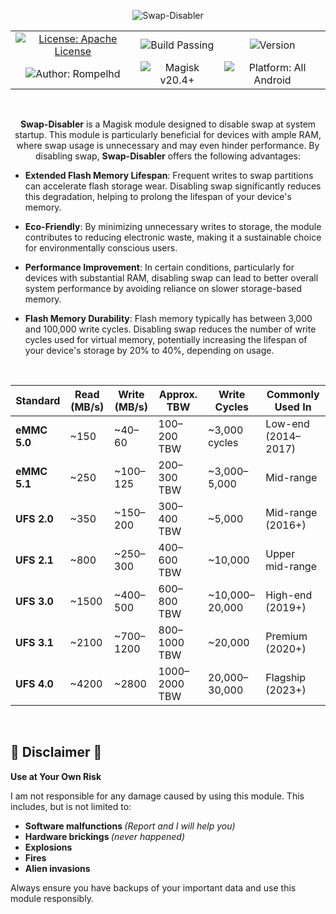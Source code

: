 <p align="center">
    <img src= "https://github.com/your-repo-path/swap-disabler/assets/your-image-id" alt="Swap-Disabler">
</p>

<table align="center">
  <tr>
    <td align="center">
      <a href="https://apache.org/licenses/LICENSE-2.0.txt"><img src="https://img.shields.io/badge/License-Apache%20License-green.svg" alt="License: Apache License"></a>
    </td>
    <td align="center">
      <img src="https://img.shields.io/badge/Build-Passing-green" alt="Build Passing">
    </td>
    <td align="center">
      <img src="https://img.shields.io/badge/Version-v1.0.0-blue" alt="Version">
    </td>
  </tr>
  <tr>
    <td align="center">
      <img src="https://img.shields.io/badge/Author-Rompelhd-red" alt="Author: Rompelhd">
    </td>
    <td align="center">
      <img src="https://img.shields.io/badge/Magisk-v20.4%2B-blue" alt="Magisk v20.4+">
    </td>
    <td align="center">
      <img src="https://img.shields.io/badge/Platform-All Android-green" alt="Platform: All Android">
    </td>
  </tr>
</table>

</br>

<p align="center">
  <strong>Swap-Disabler</strong> is a Magisk module designed to disable swap at system startup. This module is particularly beneficial for devices with ample RAM, where swap usage is unnecessary and may even hinder performance. By disabling swap, <strong>Swap-Disabler</strong> offers the following advantages:

  - **Extended Flash Memory Lifespan**: Frequent writes to swap partitions can accelerate flash storage wear. Disabling swap significantly reduces this degradation, helping to prolong the lifespan of your device's memory.
  
  - **Eco-Friendly**: By minimizing unnecessary writes to storage, the module contributes to reducing electronic waste, making it a sustainable choice for environmentally conscious users.
  
  - **Performance Improvement**: In certain conditions, particularly for devices with substantial RAM, disabling swap can lead to better overall system performance by avoiding reliance on slower storage-based memory.
  
  - **Flash Memory Durability**: Flash memory typically has between 3,000 and 100,000 write cycles. Disabling swap reduces the number of write cycles used for virtual memory, potentially increasing the lifespan of your device's storage by 20% to 40%, depending on usage.

</p>
</br>

| Standard      | Read (MB/s)  | Write (MB/s)     | Approx. TBW     | Write Cycles     | Commonly Used In         |
|-------------- |--------------|------------------|------------------|------------------|---------------------------|
| **eMMC 5.0**  | ~150         | ~40–60           | 100–200 TBW      | ~3,000 cycles    | Low-end (2014–2017)       |
| **eMMC 5.1**  | ~250         | ~100–125         | 200–300 TBW      | ~3,000–5,000      | Mid-range                 |
| **UFS 2.0**   | ~350         | ~150–200         | 300–400 TBW      | ~5,000            | Mid-range (2016+)         |
| **UFS 2.1**   | ~800         | ~250–300         | 400–600 TBW      | ~10,000           | Upper mid-range           |
| **UFS 3.0**   | ~1500        | ~400–500         | 600–800 TBW      | ~10,000–20,000    | High-end (2019+)          |
| **UFS 3.1**   | ~2100        | ~700–1200        | 800–1000 TBW     | ~20,000           | Premium (2020+)           |
| **UFS 4.0**   | ~4200        | ~2800            | 1000–2000 TBW    | 20,000–30,000     | Flagship (2023+)          |


</br> <h2>🚨 Disclaimer 🚨</h2>

<p><strong>Use at Your Own Risk</strong></p>

<p>I am not responsible for any damage caused by using this module. This includes, but is not limited to:</p>

<ul>
  <strong><li>Software malfunctions </strong><i>(Report and I will help you)</i></li>
  <strong><li>Hardware brickings </strong><i>(never happened)</i></li>
  <strong><li>Explosions</li></strong>
  <strong><li>Fires</li></strong>
  <strong><li>Alien invasions</li></strong>
</ul>

<p>Always ensure you have backups of your important data and use this module responsibly.</p>

